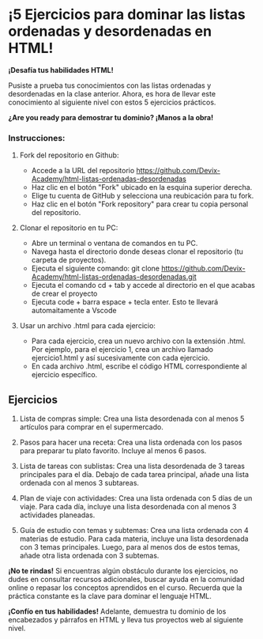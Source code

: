 # ¡5 Ejercicios para dominar las listas ordenadas y desordenadas en HTML!

**¡Desafía tus habilidades HTML!**

Pusiste a prueba tus conocimientos con las listas ordenadas y desordenadas en la clase anterior. Ahora, es hora de llevar este conocimiento al siguiente nivel con estos 5 ejercicios prácticos.

**¿Are you ready para demostrar tu dominio? ¡Manos a la obra!**

### Instrucciones:
1. Fork del repositorio en Github:

    * Accede a la URL del repositorio https://github.com/Devix-Academy/html-listas-ordenadas-desordenadas
    * Haz clic en el botón "Fork" ubicado en la esquina superior derecha.
    * Elige tu cuenta de GitHub y selecciona una reubicación para tu fork.
    * Haz clic en el botón "Fork repository" para crear tu copia personal del repositorio.

2. Clonar el repositorio en tu PC:

    * Abre un terminal o ventana de comandos en tu PC.
    * Navega hasta el directorio donde deseas clonar el repositorio (tu carpeta de proyectos).
    * Ejecuta el siguiente comando: git clone https://github.com/Devix-Academy/html-listas-ordenadas-desordenadas.git
    * Ejecuta el comando cd + tab y accede al directorio en el que acabas de crear el proyecto
    * Ejecuta code + barra espace + tecla enter. Esto te llevará automaitamente a Vscode
    

3. Usar un archivo .html para cada ejercicio:

    * Para cada ejercicio, crea un nuevo archivo con la extensión .html. Por ejemplo, para el ejercicio 1, crea un archivo llamado ejercicio1.html y así sucesivamente con cada ejercicio.
    * En cada archivo .html, escribe el código HTML correspondiente al ejercicio específico.

## Ejercicios

1. Lista de compras simple: Crea una lista desordenada con al menos 5 artículos para comprar en el supermercado.

2. Pasos para hacer una receta: Crea una lista ordenada con los pasos para preparar tu plato favorito. Incluye al menos 6 pasos.

3. Lista de tareas con sublistas: Crea una lista desordenada de 3 tareas principales para el día. Debajo de cada tarea principal, añade una lista ordenada con al menos 3 subtareas.

4. Plan de viaje con actividades: Crea una lista ordenada con 5 días de un viaje. Para cada día, incluye una lista desordenada con al menos 3 actividades planeadas.

5. Guía de estudio con temas y subtemas: Crea una lista ordenada con 4 materias de estudio. Para cada materia, incluye una lista desordenada con 3 temas principales. Luego, para al menos dos de estos temas, añade otra lista ordenada con 3 subtemas.

**¡No te rindas!** Si encuentras algún obstáculo durante los ejercicios, no dudes en consultar recursos adicionales, buscar ayuda en la comunidad online o repasar los conceptos aprendidos en el curso. Recuerda que la práctica constante es la clave para dominar el lenguaje HTML.

**¡Confío en tus habilidades!** Adelante, demuestra tu dominio de los encabezados y párrafos en HTML y lleva tus proyectos web al siguiente nivel.
